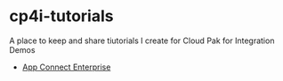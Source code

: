 # cp4i-tutorials

A place to keep and share tiutorials I create for Cloud Pak for Integration Demos

* <a href="ACE/overview.md">App Connect Enterprise</a>
